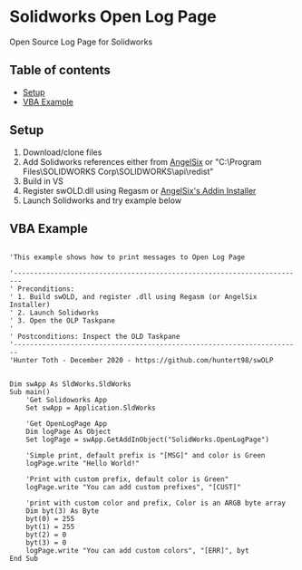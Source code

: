 # Solidworks Open Log Page
Open Source Log Page for Solidworks

## Table of contents
* [Setup](#setup)
* [VBA Example](#vbaExample)


## Setup
1. Download/clone files
2. Add Solidworks references either from [AngelSix](https://github.com/angelsix/solidworks-api/tree/develop/References) or "C:\Program Files\SOLIDWORKS Corp\SOLIDWORKS\api\redist"
3. Build in VS
4. Register swOLD.dll using Regasm or [AngelSix's Addin Installer](https://github.com/angelsix/solidworks-api/tree/develop/Tools/Addin%20Installer)
5. Launch Solidworks and try example below

## VBA Example
```

'This example shows how to print messages to Open Log Page

'------------------------------------------------------------------------
' Preconditions:
' 1. Build swOLD, and register .dll using Regasm (or AngelSix Installer)
' 2. Launch Solidworks
' 3. Open the OLP Taskpane
'
' Postconditions: Inspect the OLD Taskpane
'-----------------------------------------------------------------------
'Hunter Toth - December 2020 - https://github.com/huntert98/swOLP


Dim swApp As SldWorks.SldWorks
Sub main()
    'Get Solidoworks App
    Set swApp = Application.SldWorks
    
    'Get OpenLogPage App
    Dim logPage As Object
    Set logPage = swApp.GetAddInObject("SolidWorks.OpenLogPage")
    
    'Simple print, default prefix is "[MSG]" and color is Green
    logPage.write "Hello World!"
    
    'Print with custom prefix, default color is Green"
    logPage.write "You can add custom prefixes", "[CUST]"
    
    'print with custom color and prefix, Color is an ARGB byte array
    Dim byt(3) As Byte
    byt(0) = 255
    byt(1) = 255
    byt(2) = 0
    byt(3) = 0
    logPage.write "You can add custom colors", "[ERR]", byt
End Sub
```
